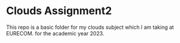 # Clouds Assignment2 

This repo is a basic folder for my clouds subject which I am taking at EURECOM.
for the academic year 2023.
